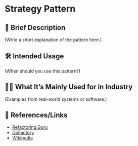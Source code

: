 # Strategy Pattern

## 📝 Brief Description
(Write a short explanation of the pattern here.)

## 🛠 Intended Usage
(When should you use this pattern?)

## 🧑‍💼 What It’s Mainly Used for in Industry
(Examples from real-world systems or software.)

## 🔗 References/Links
- [Refactoring.Guru](https://refactoring.guru/design-patterns/strategy)
- [DoFactory](https://www.dofactory.com/net/strategy-design-pattern)
- [Wikipedia](https://en.wikipedia.org/wiki/Strategy_pattern)
